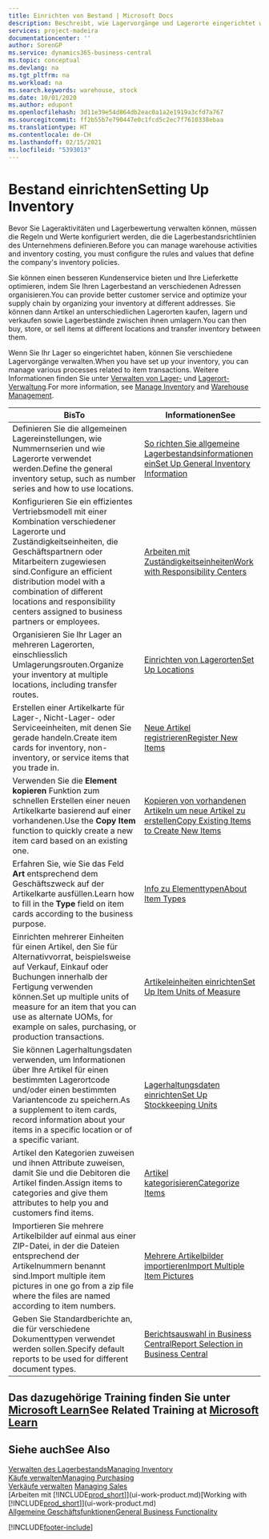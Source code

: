 ```yaml
---
title: Einrichten von Bestand | Microsoft Docs
description: Beschreibt, wie Lagervorgänge und Lagerorte eingerichtet werden, einschliesslich Umlagerungsrouten und Standorte wie Lagerorte.
services: project-madeira
documentationcenter: ''
author: SorenGP
ms.service: dynamics365-business-central
ms.topic: conceptual
ms.devlang: na
ms.tgt_pltfrm: na
ms.workload: na
ms.search.keywords: warehouse, stock
ms.date: 10/01/2020
ms.author: edupont
ms.openlocfilehash: 3d11e39e54d864db2eac0a1a2e1919a3cfd7a767
ms.sourcegitcommit: ff2b55b7e790447e0c1fcd5c2ec7f7610338ebaa
ms.translationtype: HT
ms.contentlocale: de-CH
ms.lasthandoff: 02/15/2021
ms.locfileid: "5393013"
---
```

# <a name="setting-up-inventory"></a><span data-ttu-id="e73bb-103">Bestand einrichten</span><span class="sxs-lookup"><span data-stu-id="e73bb-103">Setting Up Inventory</span></span>
<span data-ttu-id="e73bb-104">Bevor Sie Lageraktivitäten und Lagerbewertung verwalten können, müssen die Regeln und Werte konfiguriert werden, die die Lagerbestandsrichtlinien des Unternehmens definieren.</span><span class="sxs-lookup"><span data-stu-id="e73bb-104">Before you can manage warehouse activities and inventory costing, you must configure the rules and values that define the company's inventory policies.</span></span>

<span data-ttu-id="e73bb-105">Sie können einen besseren Kundenservice bieten und Ihre Lieferkette optimieren, indem Sie Ihren Lagerbestand an verschiedenen Adressen organisieren.</span><span class="sxs-lookup"><span data-stu-id="e73bb-105">You can provide better customer service and optimize your supply chain by organizing your inventory at different addresses.</span></span> <span data-ttu-id="e73bb-106">Sie können dann Artikel an unterschiedlichen Lagerorten kaufen, lagern und verkaufen sowie Lagerbestände zwischen ihnen umlagern.</span><span class="sxs-lookup"><span data-stu-id="e73bb-106">You can then buy, store, or sell items at different locations and transfer inventory between them.</span></span>

<span data-ttu-id="e73bb-107">Wenn Sie Ihr Lager so eingerichtet haben, können Sie verschiedene Lagervorgänge verwalten.</span><span class="sxs-lookup"><span data-stu-id="e73bb-107">When you have set up your inventory, you can manage various processes related to item transactions.</span></span> <span data-ttu-id="e73bb-108">Weitere Informationen finden Sie unter [Verwalten von Lager-](inventory-manage-inventory.md) und [Lagerort-Verwaltung](warehouse-manage-warehouse.md).</span><span class="sxs-lookup"><span data-stu-id="e73bb-108">For more information, see [Manage Inventory](inventory-manage-inventory.md) and [Warehouse Management](warehouse-manage-warehouse.md).</span></span>

| <span data-ttu-id="e73bb-109">Bis</span><span class="sxs-lookup"><span data-stu-id="e73bb-109">To</span></span> | <span data-ttu-id="e73bb-110">Informationen</span><span class="sxs-lookup"><span data-stu-id="e73bb-110">See</span></span> |
| --- | --- |
| <span data-ttu-id="e73bb-111">Definieren Sie die allgemeinen Lagereinstellungen, wie Nummernserien und wie Lagerorte verwendet werden.</span><span class="sxs-lookup"><span data-stu-id="e73bb-111">Define the general inventory setup, such as number series and how to use locations.</span></span> |[<span data-ttu-id="e73bb-112">So richten Sie allgemeine Lagerbestandsinformationen ein</span><span class="sxs-lookup"><span data-stu-id="e73bb-112">Set Up General Inventory Information</span></span>](inventory-how-setup-general.md) |
|<span data-ttu-id="e73bb-113">Konfigurieren Sie ein effizientes Vertriebsmodell mit einer Kombination verschiedener Lagerorte und Zuständigkeitseinheiten, die Geschäftspartnern oder Mitarbeitern zugewiesen sind.</span><span class="sxs-lookup"><span data-stu-id="e73bb-113">Configure an efficient distribution model with a combination of different locations and responsibility centers assigned to business partners or employees.</span></span>|[<span data-ttu-id="e73bb-114">Arbeiten mit Zuständigkeitseinheiten</span><span class="sxs-lookup"><span data-stu-id="e73bb-114">Work with Responsibility Centers</span></span>](inventory-responsibility-centers.md)|
| <span data-ttu-id="e73bb-115">Organisieren Sie Ihr Lager an mehreren Lagerorten, einschliesslich Umlagerungsrouten.</span><span class="sxs-lookup"><span data-stu-id="e73bb-115">Organize your inventory at multiple locations, including transfer routes.</span></span> |[<span data-ttu-id="e73bb-116">Einrichten von Lagerorten</span><span class="sxs-lookup"><span data-stu-id="e73bb-116">Set Up Locations</span></span>](inventory-how-register-new-items.md) |
| <span data-ttu-id="e73bb-117">Erstellen einer Artikelkarte für Lager-, Nicht-Lager- oder Serviceeinheiten, mit denen Sie gerade handeln.</span><span class="sxs-lookup"><span data-stu-id="e73bb-117">Create item cards for inventory, non-inventory, or service items that you trade in.</span></span> |[<span data-ttu-id="e73bb-118">Neue Artikel registrieren</span><span class="sxs-lookup"><span data-stu-id="e73bb-118">Register New Items</span></span>](inventory-how-register-new-items.md) |
|<span data-ttu-id="e73bb-119">Verwenden Sie die **Element kopieren** Funktion zum schnellen Erstellen einer neuen Artikelkarte basierend auf einer vorhandenen.</span><span class="sxs-lookup"><span data-stu-id="e73bb-119">Use the **Copy Item** function to quickly create a new item card based on an existing one.</span></span>|[<span data-ttu-id="e73bb-120">Kopieren von vorhandenen Artikeln um neue Artikel zu erstellen</span><span class="sxs-lookup"><span data-stu-id="e73bb-120">Copy Existing Items to Create New Items</span></span>](inventory-how-copy-items.md)|
|<span data-ttu-id="e73bb-121">Erfahren Sie, wie Sie das Feld **Art** entsprechend dem Geschäftszweck auf der Artikelkarte ausfüllen.</span><span class="sxs-lookup"><span data-stu-id="e73bb-121">Learn how to fill in the **Type** field on item cards according to the business purpose.</span></span>|[<span data-ttu-id="e73bb-122">Info zu Elementtypen</span><span class="sxs-lookup"><span data-stu-id="e73bb-122">About Item Types</span></span>](inventory-about-item-types.md)|
|<span data-ttu-id="e73bb-123">Einrichten mehrerer Einheiten für einen Artikel, den Sie für Alternativvorrat, beispielsweise auf Verkauf, Einkauf oder Buchungen innerhalb der Fertigung verwenden können.</span><span class="sxs-lookup"><span data-stu-id="e73bb-123">Set up multiple units of measure for an item that you can use as alternate UOMs, for example on sales, purchasing, or production transactions.</span></span>|[<span data-ttu-id="e73bb-124">Artikeleinheiten einrichten</span><span class="sxs-lookup"><span data-stu-id="e73bb-124">Set Up Item Units of Measure</span></span>](inventory-how-setup-units-of-measure.md)|
|<span data-ttu-id="e73bb-125">Sie können Lagerhaltungsdaten verwenden, um Informationen über Ihre Artikel für einen bestimmten Lagerortcode und/oder einen bestimmten Variantencode zu speichern.</span><span class="sxs-lookup"><span data-stu-id="e73bb-125">As a supplement to item cards, record information about your items in a specific location or of a specific variant.</span></span>|[<span data-ttu-id="e73bb-126">Lagerhaltungsdaten einrichten</span><span class="sxs-lookup"><span data-stu-id="e73bb-126">Set Up Stockkeeping Units</span></span>](inventory-how-to-set-up-stockkeeping-units.md)|
| <span data-ttu-id="e73bb-127">Artikel den Kategorien zuweisen und ihnen Attribute zuweisen, damit Sie und die Debitoren die Artikel finden.</span><span class="sxs-lookup"><span data-stu-id="e73bb-127">Assign items to categories and give them attributes to help you and customers find items.</span></span> |[<span data-ttu-id="e73bb-128">Artikel kategorisieren</span><span class="sxs-lookup"><span data-stu-id="e73bb-128">Categorize Items</span></span>](inventory-how-categorize-items.md) |
|<span data-ttu-id="e73bb-129">Importieren Sie mehrere Artikelbilder auf einmal aus einer ZIP-Datei, in der die Dateien entsprechend der Artikelnummern benannt sind.</span><span class="sxs-lookup"><span data-stu-id="e73bb-129">Import multiple item pictures in one go from a zip file where the files are named according to item numbers.</span></span>|[<span data-ttu-id="e73bb-130">Mehrere Artikelbilder importieren</span><span class="sxs-lookup"><span data-stu-id="e73bb-130">Import Multiple Item Pictures</span></span>](inventory-how-import-item-pictures.md)|
|<span data-ttu-id="e73bb-131">Geben Sie Standardberichte an, die für verschiedene Dokumenttypen verwendet werden sollen.</span><span class="sxs-lookup"><span data-stu-id="e73bb-131">Specify default reports to be used for different document types.</span></span>|[<span data-ttu-id="e73bb-132">Berichtsauswahl in Business Central</span><span class="sxs-lookup"><span data-stu-id="e73bb-132">Report Selection in Business Central</span></span>](across-report-selections.md)|

## <a name="see-related-training-at-microsoft-learn"></a><span data-ttu-id="e73bb-133">Das dazugehörige Training finden Sie unter [Microsoft Learn](/learn/paths/trade-get-started-dynamics-365-business-central/)</span><span class="sxs-lookup"><span data-stu-id="e73bb-133">See Related Training at [Microsoft Learn](/learn/paths/trade-get-started-dynamics-365-business-central/)</span></span>

## <a name="see-also"></a><span data-ttu-id="e73bb-134">Siehe auch</span><span class="sxs-lookup"><span data-stu-id="e73bb-134">See Also</span></span>

[<span data-ttu-id="e73bb-135">Verwalten des Lagerbestands</span><span class="sxs-lookup"><span data-stu-id="e73bb-135">Managing Inventory</span></span>](inventory-manage-inventory.md)  
[<span data-ttu-id="e73bb-136">Käufe verwalten</span><span class="sxs-lookup"><span data-stu-id="e73bb-136">Managing Purchasing</span></span>](purchasing-manage-purchasing.md)  
<span data-ttu-id="e73bb-137">[Verkäufe verwalten](sales-manage-sales.md)  </span><span class="sxs-lookup"><span data-stu-id="e73bb-137">[Managing Sales](sales-manage-sales.md)  </span></span>  
<span data-ttu-id="e73bb-138">[Arbeiten mit [!INCLUDE[prod_short](includes/prod_short.md)]](ui-work-product.md)</span><span class="sxs-lookup"><span data-stu-id="e73bb-138">[Working with [!INCLUDE[prod_short](includes/prod_short.md)]](ui-work-product.md)</span></span>  
[<span data-ttu-id="e73bb-139">Allgemeine Geschäftsfunktionen</span><span class="sxs-lookup"><span data-stu-id="e73bb-139">General Business Functionality</span></span>](ui-across-business-areas.md)


[!INCLUDE[footer-include](includes/footer-banner.md)]